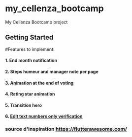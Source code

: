 # my_cellenza_bootcamp

My Cellenza Bootcamp project

## Getting Started

#Features to implement:
#### 1. End month notification
#### 2. Steps humeur and manager note per page
#### 3. Animation at the end of voting
#### 4. Rating star animation
#### 5. Transition hero
#### 6. [Edit text numbers only verification](https://stackoverflow.com/a/65886416)

### source d'inspiration https://flutterawesome.com/
